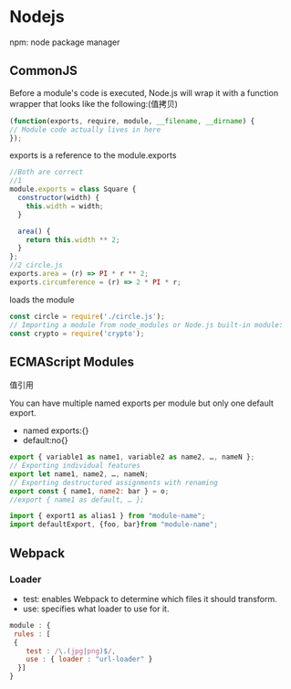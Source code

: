 # Nodejs
npm: node package manager

## CommonJS
Before a module's code is executed, Node.js will wrap it with a function wrapper that looks like the following:(值拷贝)
```js
(function(exports, require, module, __filename, __dirname) {
// Module code actually lives in here
});
```
exports is a reference to the module.exports
```js
//Both are correct
//1
module.exports = class Square {
  constructor(width) {
    this.width = width;
  }

  area() {
    return this.width ** 2;
  }
};
//2 circle.js
exports.area = (r) => PI * r ** 2;
exports.circumference = (r) => 2 * PI * r;
```
loads the module
```js
const circle = require('./circle.js');
// Importing a module from node_modules or Node.js built-in module:
const crypto = require('crypto');
```
## ECMAScript Modules
值引用

You can have multiple named exports per module but only one default export.

- named exports:{} 
- default:no{}
```js
export { variable1 as name1, variable2 as name2, …, nameN };
// Exporting individual features
export let name1, name2, …, nameN;
// Exporting destructured assignments with renaming
export const { name1, name2: bar } = o;
//export { name1 as default, … };
```
```js
import { export1 as alias1 } from "module-name";
import defaultExport, {foo, bar}from "module-name";
```

## Webpack

### Loader

- test: enables Webpack to determine which files it should transform. 
- use: specifies what loader to use for it.
```js
module : {
 rules : [
 {
    test : /\.(jpg|png)$/, 
    use : { loader : "url-loader" } 
  }]
}
```